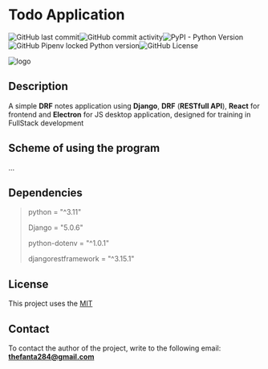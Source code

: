# Todo Application

![GitHub last commit](https://img.shields.io/github/last-commit/nhassl3/Todo-app)![GitHub commit activity](https://img.shields.io/github/commit-activity/m/nhassl3/Todo-app)![PyPI - Python Version](https://img.shields.io/pypi/pyversions/Django)![GitHub Pipenv locked Python version](https://img.shields.io/github/pipenv/locked/python-version/nhassl3/Todo-app)![GitHub License](https://img.shields.io/github/license/nhassl3/Todo-app)

![logo](https://seeklogo.com/images/T/todo-group-logo-B15B4BBBBF-seeklogo.com.png)

## Description

A simple **DRF** notes application using **Django**, **DRF** (**RESTfull API**), **React** for frontend and **Electron** for JS desktop application, designed for training in FullStack development

## Scheme of using the program

...

## Dependencies

>python = "^3.11"
> 
>Django = "5.0.6"
> 
>python-dotenv = "^1.0.1"
> 
>djangorestframework = "^3.15.1"

## License

This project uses the [MIT](https://github.com)

## Contact

To contact the author of the project, write to the following email: **thefanta284@gmail.com**
